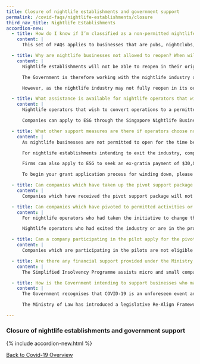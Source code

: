 ```yaml
---
title: Closure of nightlife establishments and government support
permalink: /covid-faqs/nightlife-establishments/closure
third_nav_title: Nightlife Establishments
accordion-new:
  - title: How do I know if I’m classified as a non-permitted nightlife business and if the following FAQs apply to me?
    content: |
      This set of FAQs applies to businesses that are pubs, nightclubs, discotheques, dance clubs, and karaoke outlets. It covers companies that hold an SFA Foodshop (Pubs, Bars, Nightclub, Discos) licence, and have not been permitted to operate since March 2020.

  - title: Why are nightlife businesses not allowed to reopen? When will they be allowed to resume?
    content: |
      Nightlife establishments will not be able to reopen in their original form for some time. The settings of nightlife activities entail a large number of people coming into close contact for prolonged periods of time, and often in enclosed spaces, which pose a higher risk of COVID-19 transmission. Hence, we are taking a cautious approach in the reopening of this sector and must ensure that the public health risks associated with COVID-19 are mitigated before doing so.

      The Government is therefore working with the nightlife industry on a few pilots, to explore the reopening of the nightlife industry safely, in limited numbers, and with stringent safe management measures (SMMs) in place. The outcome of the pilots will allow the Government to assess the feasibility of allowing additional nightlife businesses to resume. The Government will review the outcome of the pilots and the prevailing COVID-19 situation to determine the next steps for this sector.

      However, as the nightlife industry may not fully reopen in its original form for a considerable period, the Government will provide support to affected nightlife businesses that wish to pivot their businesses to activities that are currently permitted, or to exit the industry.

  - title: What assistance is available for nightlife operators that wish to convert operations to a permitted activity?
    content: |
      Nightlife operators that wish to convert operations to a permitted activity may apply to Enterprise Singapore (“ESG”) for a grant to defray qualifying costs incurred during the pivoting process such as costs related to refurbishment works, and the purchase of kitchen and service equipment.

      Companies can apply to ESG through the Singapore Nightlife Business Association (“SNBA”) at <helpdesk@snba.org.sg>{:target="_blank"} to seek financial support for pivoting to other uses.

  - title: What other support measures are there if operators choose not to pivot?
    content: |
      As nightlife businesses are not permitted to open for the time being, operators may consider making a commercial decision to pivot, remain closed or exit the industry, based on their own business assessment.

      For nightlife establishments intending to exit the industry, companies can apply to ESG through SNBA to seek financial support to offset one month of retrenchment benefit to be paid to local employees, capped at the industry median monthly wage of $3,000.

      Firms can also apply to ESG to seek an ex-gratia payment of $30,000 to defray the costs associated with the cessation of business.

      To begin your grant application process for winding down, please reach out to SNBA at <helpdesk@snba.org.sg>{:target="_blank"}.

  - title: Can companies which have taken up the pivot support package but later decide to cease business still qualify for the exit support package?
    content: |
      Companies which have received the pivot support package will not be eligible for the exit support package. We strongly advise companies to consider the available options and make their own business assessment on the next steps prior to any application for support.

  - title: Can companies which have pivoted to permitted activities or exited the industry prior to the effective date of the support packages qualify for the pivot or exit support package respectively on a retrospective basis?
    content: |
      For nightlife operators who had taken the initiative to change their business activity earlier, ESG will be prepared to extend the pivot support package on a case-by-case basis. Operators may write to SNBA at <helpdesk@snba.org.sg>{:target="_blank"} to appeal for the pivot support package. Such appeals will be assessed by ESG subsequently on a case-by-case basis.

      Nightlife operators who had exited the industry or are in the process of doing so may qualify for the exit support package if they are still registered with Accounting and Corporate Regulatory Authority (“ACRA”) at the point of application. The retrenchment benefit support will be tied to the number of local employees at the point of application. Employers who have retrenched their employees and provided the retrenchment benefit prior to the effective date of the exit support package may write to SNBA at <helpdesk@snba.org.sg>{:target="_blank"}. Such appeals will be assessed by ESG on a case-by-case basis.

  - title: Can a company participating in the pilot apply for the pivot or exit support package?
    content: |
      Companies which are participating in the pilots are not eligible for the pivot and exit support packages. Companies may only consider applying for the pivot or exit support package once they are no longer participating in the pilot, or if the pilot has ended and nightlife businesses continue to remain closed in view of the prevailing public health risks associated with COVID-19.

  - title: Are there any financial support provided under the Ministry of Law’s Simplified Insolvency Programme?
    content: |
      The Simplified Insolvency Programme assists micro and small companies that require support to restructure their debts or wind up the company. There will be a co-payment component for applicant companies under the programme. More details will be announced in due course.

  - title: How is the Government intending to support businesses who may have suffered significant impairment in fulfilling their contracts?
    content: |
      The Government recognises that COVID-19 is an unforeseen event and some businesses may be faced with substantial obligations from contracts entered into before the pandemic.

      The Ministry of Law has introduced a legislative Re-Align Framework under the COVID-19 (Temporary Measures) Act to allow businesses which have experienced a substantial change in circumstances due to COVID-19, to renegotiate certain prescribed contracts with their counterparties, failing which they may be able to terminate the contract. For more details, please visit [here](https://www.mlaw.gov.sg/realign/re-align-framework){:target="_blank"}.

---
```


### Closure of nightlife establishments and government support

{% include accordion-new.html %}

[Back to Covid-19 Overview](/covid/)
